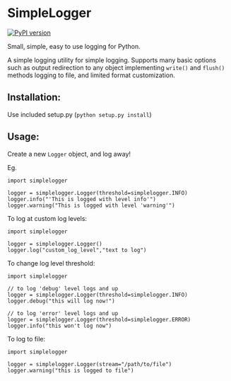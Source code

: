 SimpleLogger
============

[![PyPI version](https://badge.fury.io/py/SimpleLogger.png)](http://badge.fury.io/py/SimpleLogger)

Small, simple, easy to use logging for Python.

A simple logging utility for simple logging. Supports many basic options such as output redirection to any object implementing `write()` and `flush()` methods logging to file, and limited format customization.

Installation:
-------------
Use included setup.py (`python setup.py install`)

Usage:
------
Create a new `Logger` object, and log away!

Eg.

    import simplelogger

    logger = simplelogger.Logger(threshold=simplelogger.INFO)
    logger.info("'This is logged with level info'")
    logger.warning("This is logged with level 'warning'")


To log at custom log levels:

    import simplelogger

    logger = simplelogger.Logger()
    logger.log("custom_log_level","text to log")


To change log level threshold:

    import simplelogger

    // to log 'debug' level logs and up
    logger = simplelogger.Logger(threshold=simplelogger.INFO)
    logger.debug("this will log now!")

    // to log 'error' level logs and up
    logger = simplelogger.Logger(threshold=simplelogger.ERROR)
    logger.info("this won't log now")


To log to file:

    import simplelogger

    logger = simplelogger.Logger(stream="/path/to/file")
    logger.warning("this is logged to file")
